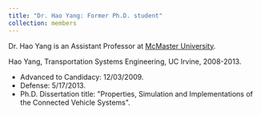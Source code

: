 ```yaml
---
title: "Dr. Hao Yang: Former Ph.D. student"
collection: members
---
```


Dr. Hao Yang is an Assistant Professor at [McMaster University](https://www.eng.mcmaster.ca/civil/people/faculty/hao-yang).

Hao Yang, Transportation Systems Engineering, UC Irvine, 2008-2013. 
- Advanced to Candidacy: 12/03/2009. 
- Defense: 5/17/2013.
- Ph.D. Dissertation title: "Properties, Simulation and Implementations of the Connected Vehicle Systems".  

